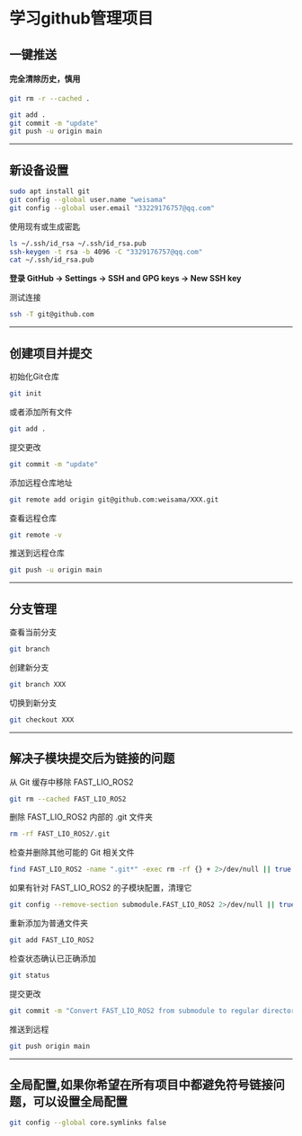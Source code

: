# 学习github管理项目

## 一键推送

#### 完全清除历史，慎用

```bash
git rm -r --cached .
```

```bash
git add .
git commit -m "update"
git push -u origin main
```

---

## 新设备设置
```bash
sudo apt install git
git config --global user.name "weisama"
git config --global user.email "33229176757@qq.com"
```

使用现有或生成密匙
```bash
ls ~/.ssh/id_rsa ~/.ssh/id_rsa.pub
ssh-keygen -t rsa -b 4096 -C "3329176757@qq.com"
cat ~/.ssh/id_rsa.pub
```

**登录 GitHub → Settings → SSH and GPG keys → New SSH key**

测试连接
```bash
ssh -T git@github.com
```

---

## 创建项目并提交

初始化Git仓库
```bash
git init
```

或者添加所有文件
```bash
git add .
```

提交更改
```bash
git commit -m "update"
```

添加远程仓库地址
```bash
git remote add origin git@github.com:weisama/XXX.git
```

查看远程仓库
```bash
git remote -v
```

推送到远程仓库
```bash
git push -u origin main
```

---


## 分支管理

查看当前分支
```bash
git branch
```

创建新分支
```bash
git branch XXX
```

切换到新分支
```bash
git checkout XXX
```

---

## 解决子模块提交后为链接的问题

从 Git 缓存中移除 FAST_LIO_ROS2
```bash
git rm --cached FAST_LIO_ROS2
```

删除 FAST_LIO_ROS2 内部的 .git 文件夹
```bash
rm -rf FAST_LIO_ROS2/.git
```

检查并删除其他可能的 Git 相关文件
```bash
find FAST_LIO_ROS2 -name ".git*" -exec rm -rf {} + 2>/dev/null || true
```

如果有针对 FAST_LIO_ROS2 的子模块配置，清理它
```bash
git config --remove-section submodule.FAST_LIO_ROS2 2>/dev/null || true
```

重新添加为普通文件夹
```bash
git add FAST_LIO_ROS2
```

检查状态确认已正确添加
```bash
git status
```

提交更改
```bash
git commit -m "Convert FAST_LIO_ROS2 from submodule to regular directory"
```

推送到远程
```bash
git push origin main
```

---

## 全局配置,如果你希望在所有项目中都避免符号链接问题，可以设置全局配置

```bash
git config --global core.symlinks false
```
